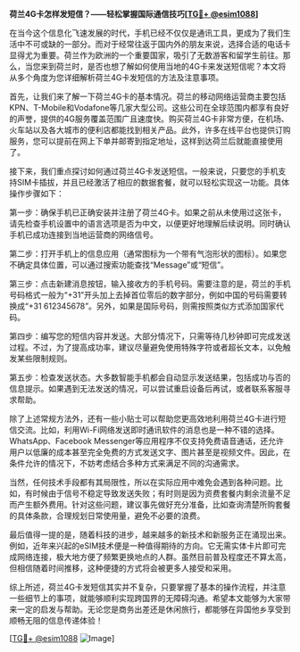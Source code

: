 **荷兰4G卡怎样发短信？——轻松掌握国际通信技巧[[TG💪+ @esim1088](https://t.me/s/esim1088)]**

在当今这个信息化飞速发展的时代，手机已经不仅仅是通讯工具，更成为了我们生活中不可或缺的一部分。而对于经常往返于国内外的朋友来说，选择合适的电话卡显得尤为重要。荷兰作为欧洲的一个重要国家，吸引了无数游客和留学生前往。那么，当您来到荷兰时，是否也想了解如何使用当地的4G卡来发送短信呢？本文将从多个角度为您详细解析荷兰4G卡发短信的方法及注意事项。

首先，让我们来了解一下荷兰4G卡的基本情况。荷兰的移动网络运营商主要包括KPN、T-Mobile和Vodafone等几家大型公司。这些公司在全球范围内都享有良好的声誉，提供的4G服务覆盖范围广且速度快。购买荷兰4G卡非常方便，在机场、火车站以及各大城市的便利店都能找到相关产品。此外，许多在线平台也提供订购服务，您可以提前在网上下单并邮寄到指定地址，这样到达荷兰后就能直接使用了。

接下来，我们重点探讨如何通过荷兰4G卡发送短信。一般来说，只要您的手机支持SIM卡插拔，并且已经激活了相应的数据套餐，就可以轻松实现这一功能。具体操作步骤如下：

第一步：确保手机已正确安装并注册了荷兰4G卡。如果之前从未使用过这张卡，请先检查手机设置中的语言选项是否为中文，以便更好地理解后续说明。同时确认手机已成功连接到当地运营商的网络信号。

第二步：打开手机上的信息应用（通常图标为一个带有气泡形状的图标）。如果您不确定具体位置，可以通过搜索功能查找“Message”或“短信”。

第三步：点击新建消息按钮，输入接收方的手机号码。需要注意的是，荷兰的手机号码格式一般为“+31”开头加上去掉首位零后的数字部分，例如中国的号码需要转换成“+31 612345678”。另外，如果是国际号码，则需按照类似方式添加国家代码。

第四步：编写您的短信内容并发送。大部分情况下，只需等待几秒钟即可完成发送过程。不过，为了提高成功率，建议尽量避免使用特殊字符或者超长文本，以免触发某些限制规则。

第五步：检查发送状态。大多数智能手机都会自动显示发送结果，包括成功与否的信息提示。如果遇到无法发送的情况，可以尝试重启设备后再试，或者联系客服寻求帮助。

除了上述常规方法外，还有一些小贴士可以帮助您更高效地利用荷兰4G卡进行短信交流。比如，利用Wi-Fi网络发送即时通讯软件的消息也是一种不错的选择。WhatsApp、Facebook Messenger等应用程序不仅支持免费语音通话，还允许用户以低廉的成本甚至完全免费的方式发送文字、图片甚至是视频文件。因此，在条件允许的情况下，不妨考虑结合多种方式来满足不同的沟通需求。

当然，任何技术手段都有其局限性，所以在实际应用中难免会遇到各种问题。比如，有时候由于信号不稳定导致发送失败；有时则是因为资费套餐内剩余流量不足而产生额外费用。针对这些问题，建议事先做好充分准备，比如查询清楚所购套餐的具体条款，合理规划日常使用量，避免不必要的浪费。

最后值得一提的是，随着科技的进步，越来越多的新技术和新服务正在涌现出来。例如，近年来兴起的eSIM技术便是一种值得期待的方向。它无需实体卡片即可完成网络连接，极大地方便了频繁更换地点的人群。虽然目前普及程度还不算太高，但相信随着时间推移，这种便捷的方式将会被更多人接受和采用。

综上所述，荷兰4G卡发短信其实并不复杂，只要掌握了基本的操作流程，并注意一些细节上的事项，就能够顺利实现跨国界的无障碍沟通。希望本文能够为大家带来一定的启发与帮助。无论您是商务出差还是休闲旅行，都能够在异国他乡享受到顺畅无阻的信息传递体验！

[[TG💪+ @esim1088](https://t.me/s/esim1088) ![Image](https://i.postimg.cc/4NQfJmqS/Snipaste-2025-05-13-00-14-12.png)]